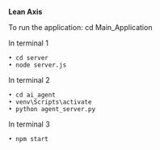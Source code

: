 **Lean Axis**

To run the application:
cd Main_Application

In terminal 1
```Starting Backend server
• cd server
• node server.js 
```

In terminal 2
```Starting AI Agent
• cd ai_agent 
• venv\Scripts\activate
• python agent_server.py 
```

In terminal 3
```Starting Frontend
• npm start 
```